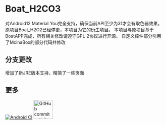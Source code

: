# Boat_H2CO3

对Android12 Material You完全支持，确保当前API至少为31才会有取色器效果。
原项目Boat_H2O2已经停更，本项目为它的衍生项目。
本项目与原项目基于BoatAPP完成，所有相关修改请遵守GPL-2协议进行开源。
自定义控件部分引用了McinaBox的部分代码并修改

## 分支更改

增加了新JRE版本支持，精简了一些页面
## 更多

[![Android CI](https://github.com/bilicainiaohh/Boat_H2CO3/actions/workflows/android.yml/badge.svg?branch=Material-You)](https://github.com/bilicainiaohh/Boat_H2CO3/actions/workflows/android.yml)
[<img alt="GitHub commit activity" height="60px" src="https://img.shields.io/github/commit-activity/m/bilicainiaohh/Boat_H2CO3" width="60px"/>](https://github.com/bilicainiaohh/Boat_H2CO3/actions)
